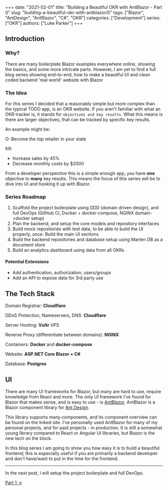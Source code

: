 +++ 
date: "2021-02-01"
title: "Building a Beautiful OKR with AntBlazor - Part 0"
slug: "building-a-beautiful-okr-with-antblazor/0"
tags: ["Blazor", "AntDesign", "AntBlazor", "C#", "OKR"]
categories: ["Development"]
series: ["OKR"]
authors: ["Luke Parker"]
+++

## Introduction

### Why?

There are many boilerplate Blazor examples everywhere online, showing the basics, and some more intricate parts. However, I am yet to find a full blog series showing end-to-end, how to make a beautiful UI and clean coded backend 'real world' website with Blazor

### The Idea

For this series I decided that a reasonably simple but more complex than the typical TODO app, is an OKR website. If you aren't familiar with what an OKR tracker is, it stands for `objectives and key results`. What this means is there are larger objectives, that can be tracked by specific key results.

An example might be:

O: Become the top retailer in your state

KR:
 - Increase sales by 45%
 - Decrease monthly costs by $2000

From a developer perspective this is a simple enough app, you have **one** objective to **many** key results. This means the focus of this series will be to dive into UI and hooking it up with Blazor.

### Series Roadmap

1. Scaffold the project boilerplate using DDD (domain driven design), and full DevOps (GitHub CI, Docker + docker-compose, NGINX domain->docker setup)
2. Plan the backend, and setup the core models and repository interfaces
3. Build mock repositories with test data, to be able to build the UI properly, once. Build the main UI sections
4. Build the backend repositories and database setup using Marten DB as a document store
5. Build an analytics dashboard using data from all OKRs

#### Potential Extensions

* Add authentication, authorization, users/groups
* Add an API to expose data for 3rd party use

## The Tech Stack

Domain Registrar: **Cloudflare**

DDoS Protection, Nameservers, DNS: **Cloudflare**

Server Hosting: **Vultr** VPS

Reverse Proxy (differentiate between domains): **NGINX**

Containers: **Docker** and **docker-compose**

Website: **ASP.NET Core Blazor + C#**

Database: **Postgres**

## UI

There are many UI frameworks for Blazor, but many are hard to use, require knowledge from React and more. The only UI framework I've found for Blazor that makes sense, and is easy to use - is [AntBlazor](https://antblazor.com/). AntBlazor is a Blazor component library for [Ant Design](https://ant.design/).

This library supports many components, and its component overview can be found on the linked site. I've personally used AntBlazor for many of my personal projects, and for paid projects - in production. It is still a somewhat young library compared to React or Angular UI libraries, but Blazor is the new tech on the block.

In this blog series I am going to show you how easy it is to build a beautiful frontend; this is especially useful if you are primarily a backend developer and don't have/want to put in the time for the frontend.

---

In the next post, I will setup the project boilerplate and full DevOps.

[Part 1 →](https://lukeparker.dev/posts/building-a-beautiful-okr-with-antblazor/1)